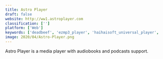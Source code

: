 ```yaml
---
title: Astro Player
draft: false 
website: http://ww1.astroplayer.com
classification: ['']
platform: ['Web']
keywords: ['deadbeef', 'ezmp3_player', 'haihaisoft_universal_player', 'harmony_music_player', 'liquidplayer', 'mx_player', 'playerpro', 'poweramp', 'songvoo', 'universal_viewer', 'vlc_media_player', 'vanilla_music', 'winamp', 'z-subsonic', 'andless', 'jetaudio', 'n7player']
image: 2020/04/Astro-Player.png
---
```

Astro Player is a media player with audiobooks and podcasts support.